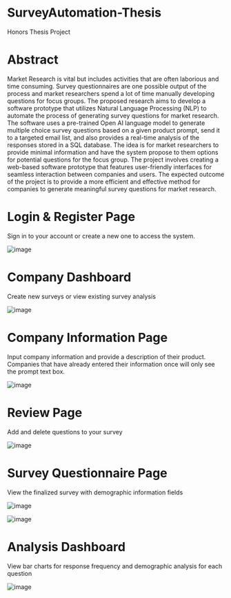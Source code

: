 # SurveyAutomation-Thesis
Honors Thesis Project

# Abstract
Market Research is vital but includes activities that are often laborious and time consuming. Survey questionnaires are one possible output of the process and market researchers spend a lot of time manually developing questions for focus groups. The proposed research aims to develop a software prototype that utilizes Natural Language Processing (NLP) to automate the process of generating survey questions for market research. The software uses a pre-trained Open AI language model to generate multiple choice survey questions based on a given product prompt, send it to a targeted email list, and also provides a real-time analysis of the responses stored in a SQL database. The idea is for market researchers to provide minimal information and have the system propose to them options for potential questions for the focus group. The project involves creating a web-based software prototype that features user-friendly interfaces for seamless interaction between companies and users. The expected outcome of the project is to provide a more efficient and effective method for companies to generate meaningful survey questions for market research. 

# Login & Register Page
Sign in to your account or create a new one to access the system.

![image](https://github.com/anavchug/SurveyAutomation-Thesis/assets/72577896/4357cbd4-3b53-459d-ac25-d6a2680e7c71)

# Company Dashboard 
Create new surveys or view existing survey analysis


![image](https://github.com/anavchug/SurveyAutomation-Thesis/assets/72577896/45220668-30b0-4e6f-b4f0-9d5d60548679)

# Company Information Page 
Input company information and provide a description of their product. Companies that have already entered their information once will only see the prompt text box.

![image](https://github.com/anavchug/SurveyAutomation-Thesis/assets/72577896/7dc24c7a-1f4b-45a8-9f87-77a3c974b403)

# Review Page 
Add and delete questions to your survey

![image](https://github.com/anavchug/SurveyAutomation-Thesis/assets/72577896/6232ce67-6881-4e94-adbe-73fb66284cfc)

# Survey Questionnaire Page
View the finalized survey with demographic information fields 

![image](https://github.com/anavchug/SurveyAutomation-Thesis/assets/72577896/81cf83ae-fd98-46ca-b6f4-a0e9748bc7aa)

![image](https://github.com/anavchug/SurveyAutomation-Thesis/assets/72577896/f8346503-47d3-4ea8-8a53-a7e344cd951c)

# Analysis Dashboard
View bar charts for response frequency and demographic analysis for each question 

![image](https://github.com/anavchug/SurveyAutomation-Thesis/assets/72577896/0c63f4bb-9217-4eac-a7e6-2d3db9319f83)

